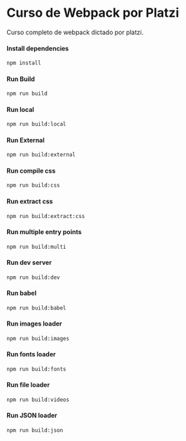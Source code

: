 # Curso de Webpack por Platzi
Curso completo de webpack dictado por platzi.

#### Install dependencies
```sh
npm install
```

#### Run Build
```sh
npm run build
```

#### Run local
```sh
npm run build:local
```

#### Run External
```sh
npm run build:external
```

#### Run compile css
```sh
npm run build:css
```

#### Run extract css
```sh
npm run build:extract:css
```

#### Run multiple entry points
```sh
npm run build:multi
```

#### Run dev server
```sh
npm run build:dev
```

#### Run babel
```sh
npm run build:babel
```

#### Run images loader
```sh
npm run build:images
```

#### Run fonts loader
```sh
npm run build:fonts
```

#### Run file loader
```sh
npm run build:videos
```

#### Run JSON loader
```sh
npm run build:json
```
